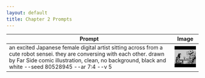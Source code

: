 ```yaml
---
layout: default
title: Chapter 2 Prompts
---
```


| Prompt | Image |
| ----------- | ----------- |
| an excited Japanese female digital artist sitting across from a cute robot sensei. they are conversing with each other. drawn by Far Side comic illustration, clean, no background, black and white --seed 80528945 --ar 7:4 --v 5 | ![image](/images/004.jpg) |